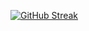 

[![GitHub Streak](https://streak-stats.demolab.com?user=AchyutPatel&theme=dark)](https://git.io/streak-stats)
